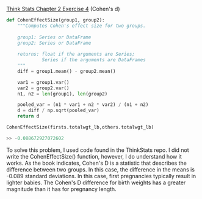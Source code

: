 [Think Stats Chapter 2 Exercise 4](http://greenteapress.com/thinkstats2/html/thinkstats2003.html#toc24) (Cohen's d)

```python
def CohenEffectSize(group1, group2):
    """Computes Cohen's effect size for two groups.
    
    group1: Series or DataFrame
    group2: Series or DataFrame
    
    returns: float if the arguments are Series;
             Series if the arguments are DataFrames
    """
    diff = group1.mean() - group2.mean()

    var1 = group1.var()
    var2 = group2.var()
    n1, n2 = len(group1), len(group2)

    pooled_var = (n1 * var1 + n2 * var2) / (n1 + n2)
    d = diff / np.sqrt(pooled_var)
    return d
```

```python
CohenEffectSize(firsts.totalwgt_lb,others.totalwgt_lb)

>> -0.088672927072602
```

To solve this problem, I used code found in the ThinkStats repo.  I did not write the CohenEffectSize() function, however, I do understand how it works.  As the book indicates, Cohen's D is a statistic that describes the difference between two groups.  In this case, the difference in the means is -0.089 standard deviations.  In this case, first pregnancies typically result in lighter babies.  The Cohen's D difference for birth weights has a greater magnitude than it has for pregnancy length.   


